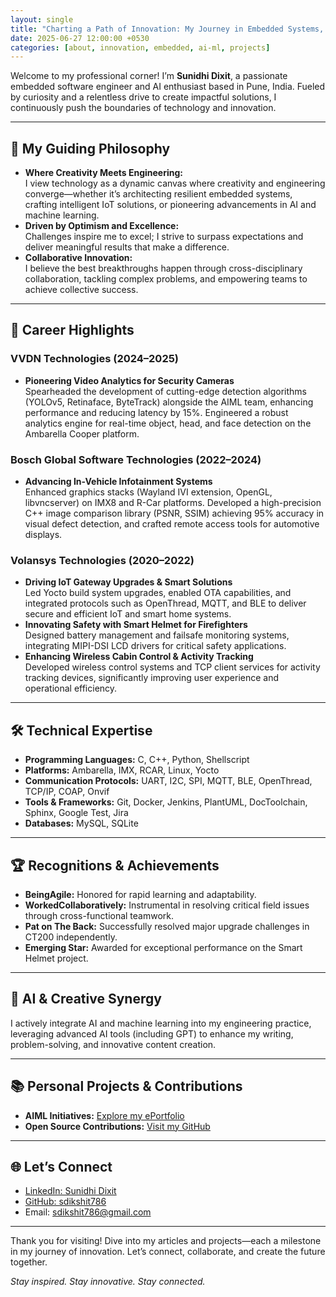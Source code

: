 ```yaml
---
layout: single
title: "Charting a Path of Innovation: My Journey in Embedded Systems, AI, and Beyond"
date: 2025-06-27 12:00:00 +0530
categories: [about, innovation, embedded, ai-ml, projects]
---
```


Welcome to my professional corner! I’m **Sunidhi Dixit**, a passionate embedded software engineer and AI enthusiast based in Pune, India. Fueled by curiosity and a relentless drive to create impactful solutions, I continuously push the boundaries of technology and innovation.

---

## 🌟 My Guiding Philosophy

- **Where Creativity Meets Engineering:**  
  I view technology as a dynamic canvas where creativity and engineering converge—whether it’s architecting resilient embedded systems, crafting intelligent IoT solutions, or pioneering advancements in AI and machine learning.
- **Driven by Optimism and Excellence:**  
  Challenges inspire me to excel; I strive to surpass expectations and deliver meaningful results that make a difference.
- **Collaborative Innovation:**  
  I believe the best breakthroughs happen through cross-disciplinary collaboration, tackling complex problems, and empowering teams to achieve collective success.

---

## 🚀 Career Highlights

### **VVDN Technologies (2024–2025)**
- **Pioneering Video Analytics for Security Cameras**  
  Spearheaded the development of cutting-edge detection algorithms (YOLOv5, Retinaface, ByteTrack) alongside the AIML team, enhancing performance and reducing latency by 15%. Engineered a robust analytics engine for real-time object, head, and face detection on the Ambarella Cooper platform.

### **Bosch Global Software Technologies (2022–2024)**
- **Advancing In-Vehicle Infotainment Systems**  
  Enhanced graphics stacks (Wayland IVI extension, OpenGL, libvncserver) on IMX8 and R-Car platforms. Developed a high-precision C++ image comparison library (PSNR, SSIM) achieving 95% accuracy in visual defect detection, and crafted remote access tools for automotive displays.

### **Volansys Technologies (2020–2022)**
- **Driving IoT Gateway Upgrades & Smart Solutions**  
  Led Yocto build system upgrades, enabled OTA capabilities, and integrated protocols such as OpenThread, MQTT, and BLE to deliver secure and efficient IoT and smart home systems.
- **Innovating Safety with Smart Helmet for Firefighters**  
  Designed battery management and failsafe monitoring systems, integrating MIPI-DSI LCD drivers for critical safety applications.
- **Enhancing Wireless Cabin Control & Activity Tracking**  
  Developed wireless control systems and TCP client services for activity tracking devices, significantly improving user experience and operational efficiency.

---

## 🛠️ Technical Expertise

- **Programming Languages:** C, C++, Python, Shellscript  
- **Platforms:** Ambarella, IMX, RCAR, Linux, Yocto  
- **Communication Protocols:** UART, I2C, SPI, MQTT, BLE, OpenThread, TCP/IP, COAP, Onvif  
- **Tools & Frameworks:** Git, Docker, Jenkins, PlantUML, DocToolchain, Sphinx, Google Test, Jira  
- **Databases:** MySQL, SQLite  

---

## 🏆 Recognitions & Achievements

- **BeingAgile:** Honored for rapid learning and adaptability.  
- **WorkedCollaboratively:** Instrumental in resolving critical field issues through cross-functional teamwork.  
- **Pat on The Back:** Successfully resolved major upgrade challenges in CT200 independently.  
- **Emerging Star:** Awarded for exceptional performance on the Smart Helmet project.

---

## 🤖 AI & Creative Synergy

I actively integrate AI and machine learning into my engineering practice, leveraging advanced AI tools (including GPT) to enhance my writing, problem-solving, and innovative content creation.

---

## 📚 Personal Projects & Contributions

- **AIML Initiatives:** [Explore my ePortfolio](https://www.mygreatlearning.com/eportfolio/sunidhi-dixit)  
- **Open Source Contributions:** [Visit my GitHub](https://github.com/sdikshit786)

---

## 🌐 Let’s Connect

- [LinkedIn: Sunidhi Dixit](https://www.linkedin.com/in/sunidhi-dixit/)  
- [GitHub: sdikshit786](https://github.com/sdikshit786)  
- Email: sdikshit786@gmail.com

---

Thank you for visiting! Dive into my articles and projects—each a milestone in my journey of innovation. Let’s connect, collaborate, and create the future together.

*Stay inspired. Stay innovative. Stay connected.*
